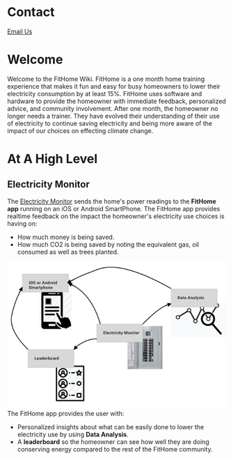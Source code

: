 # Contact
<a href="mailto:contact@fithome.life">Email Us</a>  


# Welcome 
Welcome to the FitHome Wiki.  FitHome is a one month home training experience that makes it fun and easy for busy homeowners to lower their electricity consumption by at least 15%.  FitHome uses software and hardware to provide the homeowner with immediate feedback, personalized advice, and community involvement.  After one month, the homeowner no longer needs a trainer.  They have evolved their understanding of their use of electricity to continue saving electricity and being more aware of the impact of our choices on effecting climate change.

# At A High Level
## Electricity Monitor
The [Electricity Monitor](ElectricityMonitor) sends the home's power readings to the __FitHome app__ running on an iOS or Android SmartPhone.  The FitHome app provides realtime feedback on the impact the homeowner's electricity use choices is having on:
- How much money is being saved.
- How much CO2 is being saved by noting the equivalent gas, oil consumed as well as trees planted.

![overview](FitHome_Experience.png)  
The FitHome app provides the user with:
- Personalized insights about what can be easily done to lower the electricity use by using __Data Analysis__.  
- A __leaderboard__ so the homeowner can see how well they are doing conserving energy compared to the rest of the FitHome community.
 